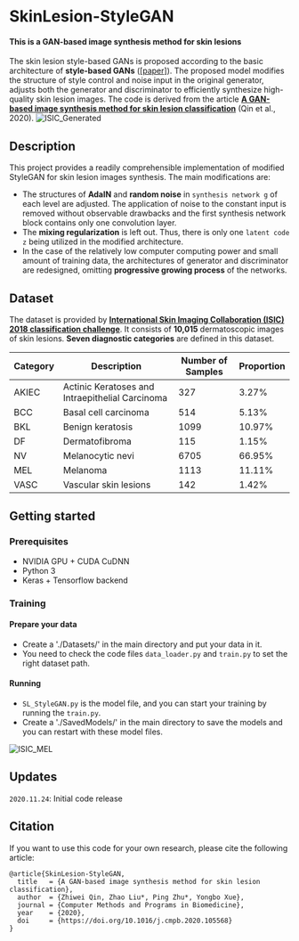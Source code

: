SkinLesion-StyleGAN
======================
#### This is a GAN-based image synthesis method for skin lesions
The skin lesion style-based GANs is proposed according to the basic architecture of **style-based GANs** ([[paper]](https://arxiv.org/abs/1812.04948)). The proposed model modifies the structure of style control and noise input in the original generator, adjusts both the generator and discriminator to efficiently synthesize high-quality skin lesion images. The code is derived from the article [**A GAN-based image synthesis method for skin lesion classification**](https://doi.org/10.1016/j.cmpb.2020.105568) (Qin et al., 2020).
![ISIC_Generated](https://github.com/QinMichael/SkinLesion-StyleGAN/blob/main/Results/SL-StyleGAN_generated.jpg)

Description
------------------
This project provides a readily comprehensible implementation of modified StyleGAN for skin lesion images synthesis. The main modifications are:
* The structures of **AdaIN** and **random noise** in `synthesis network g` of each level are adjusted. The application of noise to the constant input is removed without observable drawbacks and the first synthesis network block contains only one convolution layer.
* The **mixing regularization** is left out. Thus, there is only one `latent code z` being utilized in the modified architecture.
* In the case of the relatively low computer computing power and small amount of training data, the architectures of generator and discriminator are redesigned, omitting **progressive growing process** of the networks.

Dataset
------------------
The dataset is provided by [**International Skin Imaging Collaboration (ISIC) 2018 classification challenge**](https://arxiv.org/abs/1902.03368). It consists of **10,015** dermatoscopic images of skin lesions.  **Seven diagnostic categories** are defined in this dataset.

Category | Description | Number of Samples | Proportion
-------- | ----------- |----------------- | --------
AKIEC | Actinic Keratoses and Intraepithelial Carcinoma | 327 | 3.27%
BCC | Basal cell carcinoma | 514 | 5.13%
BKL | Benign keratosis | 1099 | 10.97%
DF | Dermatofibroma | 115 | 1.15%
NV | Melanocytic nevi | 6705 | 66.95%
MEL | Melanoma | 1113 | 11.11%
VASC | Vascular skin lesions | 142 | 1.42%

Getting started
------------------
### Prerequisites
* NVIDIA GPU + CUDA CuDNN
* Python 3
* Keras + Tensorflow backend

### Training
#### Prepare your data
* Create a './Datasets/' in the main directory and put your data in it. 
* You need to check the code files `data_loader.py` and `train.py` to set the right dataset path.

#### Running
* `SL_StyleGAN.py` is the model file, and you can start your training by running the `train.py`.
* Create a './SavedModels/' in the main directory to save the models and you can restart with these model files.

![ISIC_MEL](https://github.com/QinMichael/SkinLesion-StyleGAN/blob/main/Results/SL-StyleGAN_generated.jpg)

Updates
------------------
`2020.11.24`: Initial code release

Citation
------------------
If you want to use this code for your own research, please cite the following article:
``` 
@article{SkinLesion-StyleGAN,
  title   = {A GAN-based image synthesis method for skin lesion classification},
  author  = {Zhiwei Qin, Zhao Liu*, Ping Zhu*, Yongbo Xue},
  journal = {Computer Methods and Programs in Biomedicine},
  year    = {2020},
  doi     = {https://doi.org/10.1016/j.cmpb.2020.105568}
}
```
